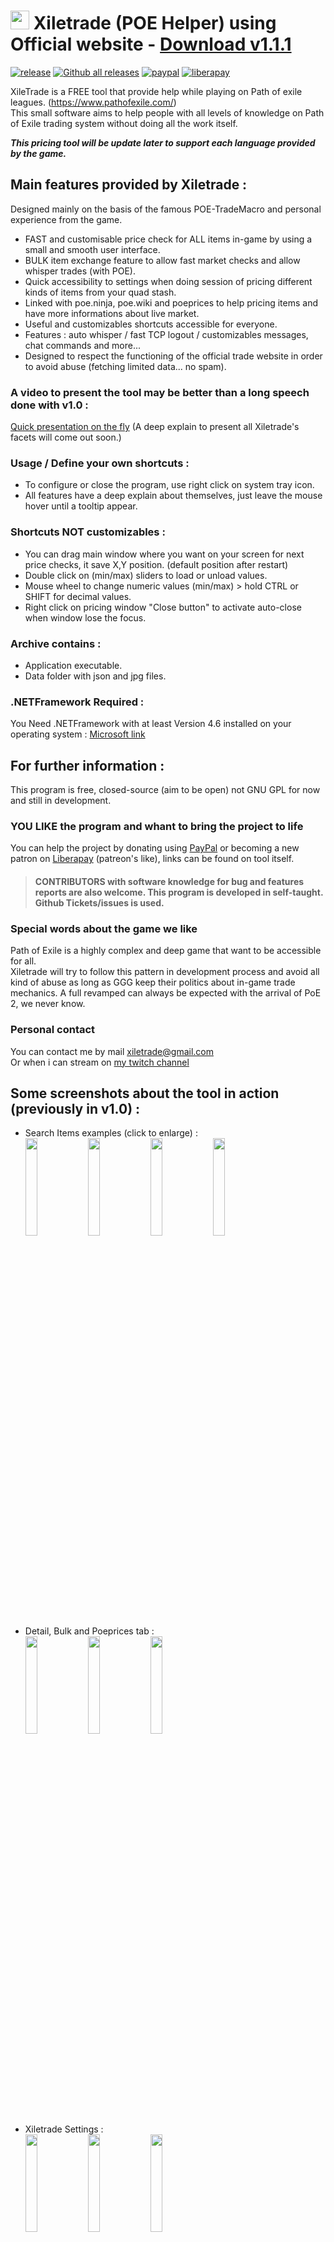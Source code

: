 # <img src="https://i.imgur.com/dhWQgtY.png" width="30" height="30"> Xiletrade (POE Helper) using Official website - [Download v1.1.1 ](https://github.com/maxensas/xiletrade/releases/download/v1.1.1/Xiletrade.v1.1.1.rar)  

[![release](https://img.shields.io/badge/Release-v1.1.1-brightgreen.svg)](https://github.com/maxensas/xiletrade/releases) 
[![Github all releases](https://img.shields.io/github/downloads/maxensas/xiletrade/total.svg)](https://GitHub.com/maxensas/xiletrade/releases/) [![paypal](https://img.shields.io/badge/Donate-Paypal-blue.svg)](https://www.paypal.com/donate/?token=9zX_z7wnneHW8GsUxn-T3fUiqqPeFHfRCD9dAS8O21_n4CR6sXyJN4XmyjWwroo2cBZM2G) [![liberapay](https://img.shields.io/liberapay/patrons/Xiletrade.svg?logo=liberapay)](https://liberapay.com/Xiletrade/donate)  

XileTrade is a FREE tool that provide help while playing on Path of exile leagues. (https://www.pathofexile.com/)  
This small software aims to help people with all levels of knowledge on Path of Exile trading system without doing all the work itself.

***This pricing tool will be update later to support each language provided by the game.***

## Main features provided by Xiletrade :
Designed mainly on the basis of the famous POE-TradeMacro and personal experience from the game.
* FAST and customisable price check for ALL items in-game by using a small and smooth user interface.
* BULK item exchange feature to allow fast market checks and allow whisper trades (with POE).
* Quick accessibility to settings when doing session of pricing different kinds of items from your quad stash.
* Linked with poe.ninja, poe.wiki and poeprices to help pricing items and have more informations about live market.
* Useful and customizables shortcuts accessible for everyone.
* Features : auto whisper / fast TCP logout / customizables messages, chat commands and more...
* Designed to respect the functioning of the official trade website in order to avoid abuse (fetching limited data... no spam).

### A video to present the tool may be better than a long speech done with v1.0 :
[Quick presentation on the fly](https://youtu.be/UuSn-y35MVY) (A deep explain to present all Xiletrade's facets will come out soon.)

### Usage / Define your own shortcuts :
* To configure or close the program, use right click on system tray icon.
* All features have a deep explain about themselves, just leave the mouse hover until a tooltip appear.

### Shortcuts NOT customizables :
* You can drag main window where you want on your screen for next price checks, it save X,Y position. (default position after restart)
* Double click on (min/max) sliders to load or unload values.
* Mouse wheel to change numeric values (min/max) > hold CTRL or SHIFT for decimal values.
* Right click on pricing window "Close button" to activate auto-close when window lose the focus.

### Archive contains :
* Application executable.
* Data folder with json and jpg files.

### .NETFramework Required :
You Need .NETFramework with at least Version 4.6 installed on your operating system : [Microsoft link](https://www.microsoft.com/en-us/download/details.aspx?id=48136)  

## For further information :
This program is free, closed-source (aim to be open) not GNU GPL for now and still in development.  

### YOU LIKE the program and whant to bring the project to life
You can help the project by donating using [PayPal](https://www.paypal.com/donate/?token=9zX_z7wnneHW8GsUxn-T3fUiqqPeFHfRCD9dAS8O21_n4CR6sXyJN4XmyjWwroo2cBZM2G) or becoming a new patron on [Liberapay](https://liberapay.com/Xiletrade/) (patreon's like), links can be found on tool itself.
> #### CONTRIBUTORS with software knowledge for bug and features reports are also welcome. This program is developed in self-taught. Github Tickets/issues is used.

### Special words about the game we like
Path of Exile is a highly complex and deep game that want to be accessible for all.  
Xiletrade will try to follow this pattern in development process and avoid all kind of abuse as long as GGG keep their politics about in-game trade mechanics. A full revamped can always be expected with the arrival of PoE 2, we never know.

### Personal contact
You can contact me by mail [xiletrade@gmail.com](mailto:xiletrade@gmail.com)  
Or when i can stream on [my twitch channel](https://www.twitch.tv/maxensas/)

## Some screenshots about the tool in action (previously in v1.0) :
* Search Items examples (click to enlarge) :  
<img src="https://i.imgur.com/Mjmeq5N.png" width="20%" height="20%"> <img src="https://i.imgur.com/Jct2SK8.png" width="20%" height="20%"> <img src="https://i.imgur.com/i2Mhp2z.png" width="20%" height="20%"> <img src="https://i.imgur.com/DnfkCHA.png" width="20%" height="20%">
* Detail, Bulk and Poeprices tab :  
<img src="https://i.imgur.com/xgKh9dm.png" width="20%" height="20%"> <img src="https://i.imgur.com/iJJAHzi.png" width="20%" height="20%"> <img src="https://i.imgur.com/WJq8euE.png" width="20%" height="20%">
* Xiletrade Settings :  
<img src="https://i.imgur.com/cTvsFxL.png" width="20%" height="20%"> <img src="https://i.imgur.com/jVZSVjr.png" width="20%" height="20%"> <img src="https://i.imgur.com/fVe5ZJW.png" width="20%" height="20%"> 
* System tray icon :  
     <img src="https://i.imgur.com/gTJauQK.png" width="30%" height="30%">
